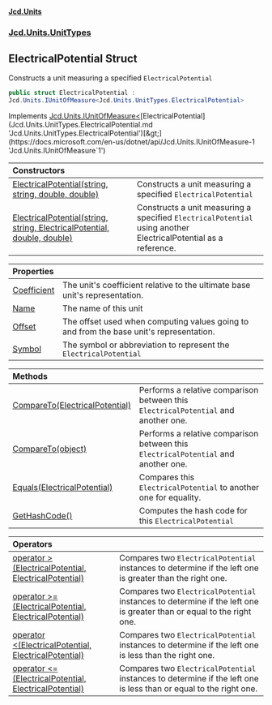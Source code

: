 #### [Jcd.Units](index.md 'index')
### [Jcd.Units.UnitTypes](Jcd.Units.UnitTypes.md 'Jcd.Units.UnitTypes')

## ElectricalPotential Struct

Constructs a unit measuring a specified `ElectricalPotential`

```csharp
public struct ElectricalPotential :
Jcd.Units.IUnitOfMeasure<Jcd.Units.UnitTypes.ElectricalPotential>
```

Implements [Jcd.Units.IUnitOfMeasure&lt;](https://docs.microsoft.com/en-us/dotnet/api/Jcd.Units.IUnitOfMeasure-1 'Jcd.Units.IUnitOfMeasure`1')[ElectricalPotential](Jcd.Units.UnitTypes.ElectricalPotential.md 'Jcd.Units.UnitTypes.ElectricalPotential')[&gt;](https://docs.microsoft.com/en-us/dotnet/api/Jcd.Units.IUnitOfMeasure-1 'Jcd.Units.IUnitOfMeasure`1')

| Constructors | |
| :--- | :--- |
| [ElectricalPotential(string, string, double, double)](Jcd.Units.UnitTypes.ElectricalPotential.ElectricalPotential(string,string,double,double).md 'Jcd.Units.UnitTypes.ElectricalPotential.ElectricalPotential(string, string, double, double)') | Constructs a unit measuring a specified `ElectricalPotential` |
| [ElectricalPotential(string, string, ElectricalPotential, double, double)](Jcd.Units.UnitTypes.ElectricalPotential.ElectricalPotential(string,string,Jcd.Units.UnitTypes.ElectricalPotential,double,double).md 'Jcd.Units.UnitTypes.ElectricalPotential.ElectricalPotential(string, string, Jcd.Units.UnitTypes.ElectricalPotential, double, double)') | Constructs a unit measuring a specified `ElectricalPotential` using another ElectricalPotential as a reference. |

| Properties | |
| :--- | :--- |
| [Coefficient](Jcd.Units.UnitTypes.ElectricalPotential.Coefficient.md 'Jcd.Units.UnitTypes.ElectricalPotential.Coefficient') | The unit's coefficient relative to the ultimate base unit's representation. |
| [Name](Jcd.Units.UnitTypes.ElectricalPotential.Name.md 'Jcd.Units.UnitTypes.ElectricalPotential.Name') | The name of this unit |
| [Offset](Jcd.Units.UnitTypes.ElectricalPotential.Offset.md 'Jcd.Units.UnitTypes.ElectricalPotential.Offset') | The offset used when computing values going to and from the base unit's representation. |
| [Symbol](Jcd.Units.UnitTypes.ElectricalPotential.Symbol.md 'Jcd.Units.UnitTypes.ElectricalPotential.Symbol') | The symbol or abbreviation to represent the `ElectricalPotential` |

| Methods | |
| :--- | :--- |
| [CompareTo(ElectricalPotential)](Jcd.Units.UnitTypes.ElectricalPotential.CompareTo(Jcd.Units.UnitTypes.ElectricalPotential).md 'Jcd.Units.UnitTypes.ElectricalPotential.CompareTo(Jcd.Units.UnitTypes.ElectricalPotential)') | Performs a relative comparison between this `ElectricalPotential` and another one. |
| [CompareTo(object)](Jcd.Units.UnitTypes.ElectricalPotential.CompareTo(object).md 'Jcd.Units.UnitTypes.ElectricalPotential.CompareTo(object)') | Performs a relative comparison between this `ElectricalPotential` and another one. |
| [Equals(ElectricalPotential)](Jcd.Units.UnitTypes.ElectricalPotential.Equals(Jcd.Units.UnitTypes.ElectricalPotential).md 'Jcd.Units.UnitTypes.ElectricalPotential.Equals(Jcd.Units.UnitTypes.ElectricalPotential)') | Compares this `ElectricalPotential` to another one for equality. |
| [GetHashCode()](Jcd.Units.UnitTypes.ElectricalPotential.GetHashCode().md 'Jcd.Units.UnitTypes.ElectricalPotential.GetHashCode()') | Computes the hash code for this `ElectricalPotential` |

| Operators | |
| :--- | :--- |
| [operator &gt;(ElectricalPotential, ElectricalPotential)](Jcd.Units.UnitTypes.ElectricalPotential.op_GreaterThan(Jcd.Units.UnitTypes.ElectricalPotential,Jcd.Units.UnitTypes.ElectricalPotential).md 'Jcd.Units.UnitTypes.ElectricalPotential.op_GreaterThan(Jcd.Units.UnitTypes.ElectricalPotential, Jcd.Units.UnitTypes.ElectricalPotential)') | Compares two `ElectricalPotential` instances to determine if the left one is greater than the right one. |
| [operator &gt;=(ElectricalPotential, ElectricalPotential)](Jcd.Units.UnitTypes.ElectricalPotential.op_GreaterThanOrEqual(Jcd.Units.UnitTypes.ElectricalPotential,Jcd.Units.UnitTypes.ElectricalPotential).md 'Jcd.Units.UnitTypes.ElectricalPotential.op_GreaterThanOrEqual(Jcd.Units.UnitTypes.ElectricalPotential, Jcd.Units.UnitTypes.ElectricalPotential)') | Compares two `ElectricalPotential` instances to determine if the left one is greater than or equal to the right one. |
| [operator &lt;(ElectricalPotential, ElectricalPotential)](Jcd.Units.UnitTypes.ElectricalPotential.op_LessThan(Jcd.Units.UnitTypes.ElectricalPotential,Jcd.Units.UnitTypes.ElectricalPotential).md 'Jcd.Units.UnitTypes.ElectricalPotential.op_LessThan(Jcd.Units.UnitTypes.ElectricalPotential, Jcd.Units.UnitTypes.ElectricalPotential)') | Compares two `ElectricalPotential` instances to determine if the left one is less than the right one. |
| [operator &lt;=(ElectricalPotential, ElectricalPotential)](Jcd.Units.UnitTypes.ElectricalPotential.op_LessThanOrEqual(Jcd.Units.UnitTypes.ElectricalPotential,Jcd.Units.UnitTypes.ElectricalPotential).md 'Jcd.Units.UnitTypes.ElectricalPotential.op_LessThanOrEqual(Jcd.Units.UnitTypes.ElectricalPotential, Jcd.Units.UnitTypes.ElectricalPotential)') | Compares two `ElectricalPotential` instances to determine if the left one is less than or equal to the right one. |
